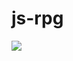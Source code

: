 # js-rpg
![](https://media1.giphy.com/media/cnzP4cmBsiOrccg20V/giphy.gif?cid=ecf05e477yaecya4kcacuomdvflhg7mjcfvtsl0tmidagyqj&rid=giphy.gif)